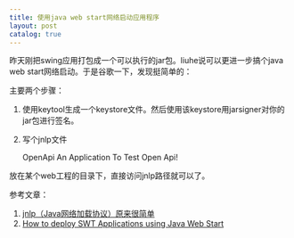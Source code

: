 ```yaml
---
title: 使用java web start网络启动应用程序
layout: post
catalog: true
---
```



昨天刚把swing应用打包成一个可以执行的jar包。liuhe说可以更进一步搞个java web start网络启动。于是谷歌一下，发现挺简单的：

主要两个步骤：

1) 使用keytool生成一个keystore文件。然后使用该keystore用jarsigner对你的jar包进行签名。

2) 写个jnlp文件

     <?xml version="1.0" encoding="UTF-8"?>
     <jnlp codebase="http://10.6.223.106:9200/" name="OpenApiTestTool" href="http://10.6.223.106:9200/swing.jnlp">
          <information>
               <title>Open Api Test</title>
               <vendor>OpenApi</vendor>
               <offline-allowed />
               <description>An Application To Test Open Api!</description>
          </information>
          <application-desc main-class="me.arganzheng.study.api.ui.ApiTestUI" />
          <security>
               <all-permissions />
          </security>
          <resources>
               <j2se version="1.4+" />
               <jar href="me.arganzheng.study.api.util.jar" />
          </resources>
     </jnlp>

放在某个web工程的目录下，直接访问jnlp路径就可以了。

参考文章： 

1. [jnlp（Java网络加载协议）原来很简单](http://blog.csdn.net/zmxj/article/details/297649)
2. [How to deploy SWT Applications using Java Web Start](http://www.eclipse.org/swt/jws/)

